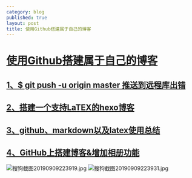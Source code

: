```yaml
---
category: blog
published: true
layout: post
title: 使用Github搭建属于自己的博客
---
```


# [使用Github搭建属于自己的博客](https://www.jianshu.com/p/4f56cf990bba)

## [1、$ git push -u origin master 推送到远程库出错](https://blog.csdn.net/sinat_23619409/article/details/83340714)

## [2、](https://blog.csdn.net/emptyset110/article/details/50123231)[搭建一个支持LaTEX的hexo博客](https://blog.csdn.net/emptyset110/article/details/50123231)

## [3、github、markdown以及latex使用总结](https://blog.csdn.net/David_Han008/article/details/78343836)

## [4、GitHub上搭建博客&增加相册功能](https://wonderxiao.github.io/2017/10/13/GitHub%E4%B8%8A%E6%90%AD%E5%BB%BA%E5%8D%9A%E5%AE%A2-%E5%A2%9E%E5%8A%A0%E7%9B%B8%E5%86%8C%E5%8A%9F%E8%83%BD/)
![搜狗截图20190909223919.jpg](https://cdn.nlark.com/yuque/0/2019/jpeg/482869/1568040101502-93194383-e463-4a76-bff5-36e6087d249b.jpeg#align=left&display=inline&height=291&name=%E6%90%9C%E7%8B%97%E6%88%AA%E5%9B%BE20190909223919.jpg&originHeight=366&originWidth=847&size=120467&status=done&width=673)
![搜狗截图20190909223931.jpg](https://cdn.nlark.com/yuque/0/2019/jpeg/482869/1568040101409-cf5b77c5-9aa7-4fab-85b3-69e90ae6a4ba.jpeg#align=left&display=inline&height=183&name=%E6%90%9C%E7%8B%97%E6%88%AA%E5%9B%BE20190909223931.jpg&originHeight=163&originWidth=519&size=17652&status=done&width=582)
